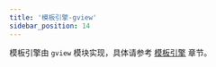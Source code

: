 ```yaml
---
title: '模板引擎-gview'
sidebar_position: 14
---
```


模板引擎由 `gview` 模块实现，具体请参考 [模板引擎](output/goframe-v2.0-md/核心组件-重点/模板引擎) 章节。